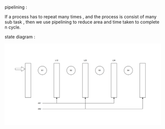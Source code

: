 pipelining :

If a process has to repeat many times , and the process is consist of many sub task , then we use pipelining to reduce area and time taken to complete n cycle.

state diagram :

![](https://github.com/C-Vaishnavi/ADLD/blob/main/Class_examples/PIPELINING/design/pipeline2.png)